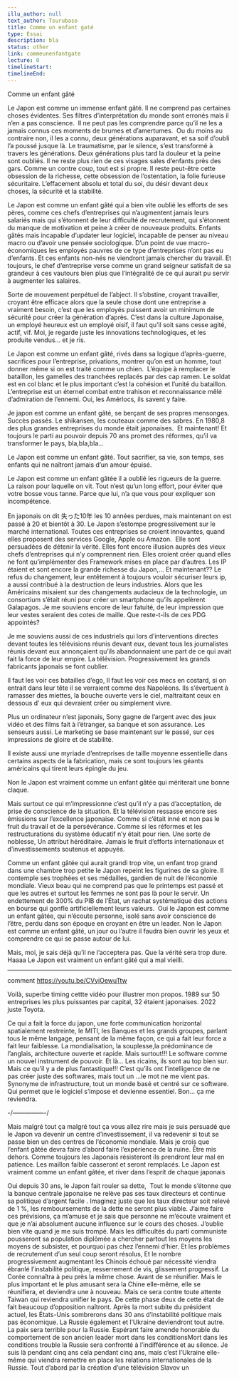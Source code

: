 ```yaml
---
illu_author: null
text_author: Tsurubaso
title: Comme un enfant gaté
type: Essai
description: bla
status: other
link: commeunenfantgate
lecture: 0
timelineStart: 
timelineEnd: 
---
```



Comme un enfant gâté


Le Japon est comme un immense enfant gâté. Il ne comprend pas certaines choses évidentes. Ses filtres d’interprétation du monde sont erronés mais il n’en a pas conscience. 
Il ne peut pas les comprendre parce qu’il ne les a jamais connus ces moments de brumes et d’amertumes. 
Ou du moins au contraire non, il les a connu, deux générations auparavant, et sa soif d’oubli l’a poussé jusque là.
Le traumatisme, par le silence, s’est transformé à travers les générations.
Deux générations plus tard la douleur et la peine sont oubliés.
Il ne reste plus rien de ces visages sales d’enfants près des gars. Comme un contre coup, tout est si propre.
Il reste peut-être cette obsession de la richesse, cette obsession de l’ostentation, la folie furieuse sécuritaire.
L’effacement absolu et total du soi, du désir devant deux choses, la sécurité et la stabilité.


Le Japon est comme un enfant gâté qui a bien vite oublié les efforts de ses pères, comme ces chefs d’entreprises qui n’augmentent jamais leurs salariés mais qui s’étonnent de leur difficulté de recrutement, qui s’étonnent du manque de motivation et peine à créer de nouveaux produits.
Enfants gâtés mais incapable d’updater leur logiciel, incapable de penser au niveau macro ou d’avoir une pensée sociologique.
D’un point de vue macro-économiques les employés pauvres de ce type d’entreprises n’ont pas eu d’enfants. Et ces enfants non-nés ne viendront jamais chercher du travail. 
Et toujours, le chef d’entreprise verse comme un grand seigneur satisfait de sa grandeur à ces vautours bien plus que l’intégralité de ce qui aurait pu servir à augmenter les salaires.

Sorte de mouvement perpétuel de l’abject. Il s’obstine, croyant travailler, croyant être efficace alors que la seule chose dont une entreprise a vraiment besoin, c’est que les employés puissent avoir un minimum de sécurité pour créer la génération d’après. 
C’est dans la culture Japonaise, un employé heureux est un employé oisif, il faut qu’il soit sans cesse agité, actif, vif.
Moi, je regarde juste les innovations technologiques, et les produite vendus…
et je ris.


Le Japon est comme un enfant gâté, rivés dans sa logique d’après-guerre, sacrifices pour l’entreprise, privations, montrer qu’on est un homme, tout donner même si on est traité comme un chien. 
L’équipe à remplacer le bataillon, les gamelles des tranchées replacés par des cap ramen.
Le soldat est en col blanc et le plus important c’est la cohésion et l’unité du bataillon.
L’entreprise est un éternel combat entre trahison et reconnaissance mêlé d’admiration de l’ennemi.
Oui, les Amérlocs, ils savent y faire.

Je japon est comme un enfant gâté, se berçant de ses propres mensonges. 
Succès passés.
Le shikansen, les couteaux comme des sabres.
En 1980,8 des plus grandes entreprises du monde était japonaises. 
Et maintenant!
Et toujours le parti au pouvoir depuis 70 ans promet des réformes, qu’il va transformer le pays, bla,bla,bla…

Le Japon est comme un enfant gâté.
Tout sacrifier, sa vie, son temps, ses enfants qui ne naîtront jamais d’un amour épuisé.

Le Japon est comme un enfant gâtée il a oublié les rigueurs de la guerre. 
La raison pour laquelle on vit.
Tout n’est qu’un long effort, pour éviter que votre bosse vous tanne.
Parce que lui, n’a que vous pour expliquer son incompétence.

En japonais on dit 失った10年 les 10 années perdues, mais maintenant on est passé à 20 et bientôt à 30. Le Japon s’estompe progressivement sur le marché international.
Toutes ces entreprises se croient innovantes, quand elles proposent des services Google, Apple ou Amazon. 
Elle sont persuadées de détenir la vérité.
Elles font encore illusion auprès des vieux chefs d’entreprises qui n’y comprennent rien.
Elles croient créer quand elles ne font qu’implémenter des Framework mises en place par d’autres.
Les IP étaient et sont encore la grande richesse du Japon,…
Et maintenant??
Le refus du changement, leur entêtement à toujours vouloir sécuriser leurs ip, a aussi contribué à la destruction de leurs industries.
Alors que les Américains misaient sur des changements audacieux de la technologie, un consortium s’était réuni pour créer un smartphone qu’ils appelèrent Galapagos. Je me souviens encore de leur fatuité, de leur impression que leur vestes seraient des cotes de maille.
Que reste-t-ils de ces PDG appointés?


Je me souviens aussi de ces industriels qui lors d’interventions directes devant toutes les télévisions réunis devant eux, devant tous les journalistes réunis devant eux annonçaient qu’ils abandonnaient une part de ce qui avait fait la force de leur empire.
La télévision.
Progressivement les grands fabricants japonais se font oublier.


Il faut les voir ces batailles d’ego, Il faut les voir ces mecs en costard, si on entrait dans leur tête il se verraient comme des Napoléons. 
Ils s’évertuent à ramasser des miettes, la bouche ouverte vers le ciel, maltraitant ceux en dessous d’ eux qui devraient créer ou simplement vivre.

Plus un ordinateur n’est japonais, Sony gagne de l’argent avec des jeux vidéo et des films fait à l’étranger, sa banque et son assurance.
Les senseurs aussi.
Le marketing se base maintenant sur le passé, sur ces impressions de gloire et de stabilité.

Il existe aussi une myriade d’entreprises de taille moyenne essentielle dans certains aspects de la fabrication, mais ce sont toujours les géants américains qui tirent leurs épingle du jeu. 

Non le Japon est vraiment comme un enfant gâtée qui mériterait une bonne claque.

Mais surtout ce qui m’impressionne c’est qu’il n’y a pas d’acceptation, de prise de conscience de la situation.
Et la télévision ressasse encore ses émissions sur l’excellence japonaise. Comme si c’était inné et non pas le fruit du travail et de la persévérance.
Comme si les réformes et les restructurations du système éducatif n’y était pour rien.
Une sorte de noblesse, Un attribut héréditaire.
Jamais le fruit d’efforts internationaux et d’investissements soutenus et appuyés.

Comme un enfant gâtée qui aurait grandi trop vite, 
un enfant trop grand dans une chambre trop petite le Japon repeint les figurines de sa gloire. Il contemple ses trophées et ses médailles, gardien de nuit de l’économie mondiale.
Vieux beau qui ne comprend pas que le printemps est passé et que les autres et surtout les femmes ne sont pas là pour le servir.
Un endettement de 300% du PIB de l’État, un rachat systématique des actions en bourse qui gonfle artificiellement leurs valeurs. 
Oui le Japon est comme un enfant gâtée, qui n’écoute personne, isolé sans avoir conscience de l’être, perdu dans son époque en croyant en être un leader.
Non le Japon est comme un enfant gâté, un jour ou l’autre il faudra bien ouvrir les yeux et comprendre ce qui se passe autour de lui.

Mais, moi, je sais déjà qu’il ne l’acceptera pas.
Que la vérité sera trop dure.
Haaaa
Le Japon est vraiment un enfant gâté qui a mal vieilli.

--------------------------

comment
https://youtu.be/CVyiOewuTtw

Voilà,
superbe timing cettte vidéo pour illustrer mon propos.
1989 sur 50 entreprises les plus puissantes par capital, 32 étaient japonaises.
2022 juste Toyota.

Ce qui a fait la force du japon, une forte communication horizontal spatialement restreinte,
le MITI, les Banques et les grands groupes, parlant tous le même langage, pensant de la même façon,
ce qui a fait leur force a fait leur faiblesse.
La mondialisation, la souplesse,la prédominance de l’anglais, architecture ouverte et rapide.
Mais surtout!!!
Le software comme un nouvel instrument de pouvoir.
Et là…
Les ricains, ils sont au top bien sur.
Mais ce qu’il y a de plus fantastique!!!
C’est qu’ils ont l’intelligence de ne pas créer juste des softwares, mais tout un ...le mot ne me vient pas. Synonyme de infrastructure, tout un monde basé et centré sur ce software.
Qui permet que le logiciel s’impose et devienne essentiel.
Bon… ça me reviendra.




-/—————-/

Mais malgré tout ça malgré tout ça vous allez rire mais je suis persuadé que le Japon va devenir un centre d’investissement, il va redevenir si tout se passe bien un des centres de l’économie mondiale. Mais je crois que l’enfant gâtée devra faire d’abord faire l’expérience de la ruine. Être mis dehors.
Comme toujours les Japonais résisteront ils prendront leur mal en patience.
Les maillon faible casseront et seront remplacés.
Le Japon est vraiment comme un enfant gâtée, et river dans l’esprit de chaque japonais

Oui depuis 30 ans, le Japon fait rouler sa dette, 
Tout le monde s’étonne que la banque centrale japonaise ne relève pas ses taux directeurs et continue sa politique d’argent facile . Imaginez juste que les taux directeur soit relevé de 1 %, les remboursements de la dette ne seront plus viable.
J’aime faire ces prévisions, ça m’amuse et je sais que personne ne m’écoute vraiment et que je n’ai absolument aucune influence sur le cours des choses. J’oublie bien vite quand je me suis trompé.
Mais les difficultés du parti communiste pousseront sa population diplômée a chercher partout les moyens les moyens de subsister, et pourquoi pas chez l’ennemi d’hier. Et les problèmes de recrutement d’un seul coup seront résolus,
Et le nombre progressivement augmentant les Chinois échoué par nécessité viendra ébranlé l’instabilité politique, resserrement de vis, glissement progressif. La Corée connaîtra à peu près la même chose. Avant de se réunifier. Mais le plus important et le plus amusant sera la Chine elle-même, elle se réunifiera, et deviendra une à nouveau. Mais ce sera contre toute attente Taiwan qui reviendra unifier le pays. De cette phase deux de cette état de fait beaucoup d’opposition naîtront.
Après la mort subite du président actuel, les États-Unis sombrerons dans 30 ans d’instabilité politique mais pas économique. La Russie également et l’Ukraine deviendront tout autre. La paix sera terrible pour la Russie. Espérant faire amende honorable du comportement de son ancien leader mort dans les conditionsMort dans les conditions trouble la Russie sera confronté à l’indifférence et au silence. Je suis là pendant cinq ans cela pendant cinq ans, mais c’est l’Ukraine elle-même qui viendra remettre en place les relations internationales de la Russie. Tout d’abord par la création d’une télévision Slavov un







